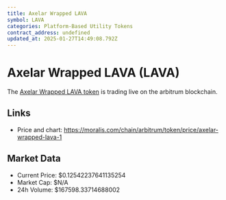 ```yaml
---
title: Axelar Wrapped LAVA
symbol: LAVA
categories: Platform-Based Utility Tokens
contract_address: undefined
updated_at: 2025-01-27T14:49:08.792Z
---
```


# Axelar Wrapped LAVA (LAVA)
The [Axelar Wrapped LAVA token](https://moralis.com/chain/arbitrum/token/price/axelar-wrapped-lava-1) is trading live on the arbitrum blockchain.

## Links
- Price and chart: https://moralis.com/chain/arbitrum/token/price/axelar-wrapped-lava-1

## Market Data
- Current Price: $0.12542237641135254
- Market Cap: $N/A
- 24h Volume: $167598.33714688002
